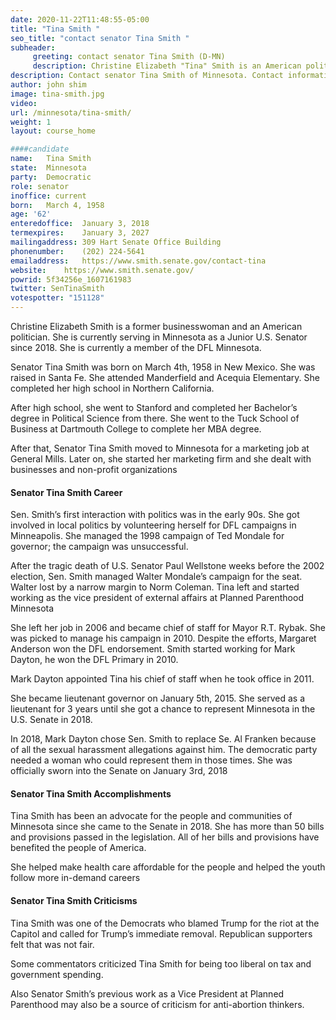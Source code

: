 ```yaml
---
date: 2020-11-22T11:48:55-05:00
title: "Tina Smith "
seo_title: "contact senator Tina Smith "
subheader:
     greeting: contact senator Tina Smith (D-MN) 
     description: Christine Elizabeth "Tina" Smith is an American politician and former businesswoman serving as the junior United States senator from Minnesota since 2018. She is a member of the Minnesota Democratic–Farmer–Labor Party, an affiliate of the Democratic Party.
description: Contact senator Tina Smith of Minnesota. Contact information for Tina Smith includes email address, phone number, and mailing address.
author: john shim
image: tina-smith.jpg
video:
url: /minnesota/tina-smith/
weight: 1
layout: course_home

####candidate
name:	Tina Smith
state:	Minnesota
party:	Democratic
role: senator
inoffice: current
born:	March 4, 1958
age: '62'
enteredoffice:	January 3, 2018
termexpires:	January 3, 2027
mailingaddress:	309 Hart Senate Office Building
phonenumber:	(202) 224-5641
emailaddress:	https://www.smith.senate.gov/contact-tina
website:	https://www.smith.senate.gov/
powrid: 5f34256e_1607161983
twitter: SenTinaSmith
votespotter: "151128"
---
```


Christine Elizabeth Smith is a former businesswoman and an American politician. She is currently serving in Minnesota as a Junior U.S. Senator since 2018. She is currently a member of the DFL Minnesota.

Senator Tina Smith was born on March 4th, 1958 in New Mexico. She was raised in Santa Fe. She attended Manderfield and Acequia Elementary. She completed her high school in Northern California.

After high school, she went to Stanford and completed her Bachelor’s degree in Political Science from there. She went to the Tuck School of Business at Dartmouth College to complete her MBA degree.

After that, Senator Tina Smith moved to Minnesota for a marketing job at General Mills. Later on, she started her marketing firm and she dealt with businesses and non-profit organizations

#### Senator Tina Smith Career

Sen. Smith’s first interaction with politics was in the early 90s. She got involved in local politics by volunteering herself for DFL campaigns in Minneapolis. She managed the 1998 campaign of Ted Mondale for governor; the campaign was unsuccessful.

After the tragic death of U.S. Senator Paul Wellstone weeks before the 2002 election, Sen. Smith managed Walter Mondale’s campaign for the seat. Walter lost by a narrow margin to Norm Coleman. Tina left and started working as the vice president of external affairs at Planned Parenthood Minnesota

She left her job in 2006 and became chief of staff for Mayor R.T. Rybak. She was picked to manage his campaign in 2010. Despite the efforts, Margaret Anderson won the DFL endorsement. Smith started working for Mark Dayton, he won the DFL Primary in 2010.

Mark Dayton appointed Tina his chief of staff when he took office in 2011.

She became lieutenant governor on January 5th, 2015. She served as a lieutenant for 3 years until she got a chance to represent Minnesota in the U.S. Senate in 2018.

In 2018, Mark Dayton chose Sen. Smith to replace Se. Al Franken because of all the sexual harassment allegations against him. The democratic party needed a woman who could represent them in those times. She was officially sworn into the Senate on January 3rd, 2018

#### Senator Tina Smith Accomplishments

Tina Smith has been an advocate for the people and communities of Minnesota since she came to the Senate in 2018. She has more than 50 bills and provisions passed in the legislation. All of her bills and provisions have benefited the people of America.

She helped make health care affordable for the people and helped the youth follow more in-demand careers

#### Senator Tina Smith Criticisms

Tina Smith was one of the Democrats who blamed Trump for the riot at the Capitol and called for Trump’s immediate removal. Republican supporters felt that was not fair.

Some commentators criticized Tina Smith for being too liberal on tax and government spending.

Also Senator Smith’s previous work as a Vice President at Planned Parenthood may also be a source of criticism for anti-abortion thinkers.

